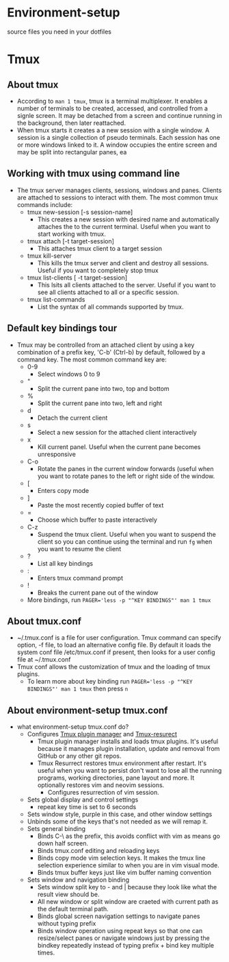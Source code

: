 # Environment-setup
source files you need in your dotfiles

# Tmux
## About tmux
* According to `man 1 tmux`, tmux is a terminal multiplexer. It enables a number of terminals to be created, accessed, and controlled from a signle screen. It may be detached from a screen and continue running in the background, then later reattached.
* When tmux starts it creates a a new session with a single window. A session is a single collection of pseudo terminals. Each session has one or more windows linked to it. A window occupies the entire screen and may be split into rectangular panes, ea

## Working with tmux using command line
* The tmux server manages clients, sessions, windows and panes. Clients are attached to sessions to interact with them. The most common tmux commands include:
    * tmux new-session [-s session-name]
        * This creates a new session with desired name and automatically attaches the to the current terminal. Useful when you want to start working with tmux.
    * tmux attach [-t target-session]
        * This attaches tmux client to a target session
    * tmux kill-server
        * This kills the tmux server and client and destroy all sessions. Useful if you want to completely stop tmux
    * tmux list-clients [ -t target-session]
        * This lsits all clients attached to the server. Useful if you want to see all clients attached to all or a specific session.
    * tmux list-commands
        * List the syntax of all commands supported by tmux.

## Default key bindings tour
* Tmux may be controlled from an attached client by using a key combination of a prefix key, 'C-b' (Ctrl-b) by default, followed by a command key. The most common command key are:
    * 0-9
        * Select windows 0 to 9
    * "
        * Split the current pane into two, top and bottom
    * %
        * Split the current pane into two, left and right
    * d
        * Detach the current client
    * s
        * Select a new session for the attached client interactively
    * x
        * Kill current panel. Useful when the current pane becomes unresponsive
    * C-o
        * Rotate the panes in the current window forwards (useful when you want to rotate panes to the left or right side of the window.
    * [
        * Enters copy mode
    * ]
        * Paste the most recently copied buffer of text
    * =
        * Choose which buffer to paste interactively
    * C-z
        * Suspend the tmux client. Useful when you want to suspend the client so you can continue using the terminal and run `fg` when you want to resume the client
    * ?
        * List all key bindings
    * :
        * Enters tmux command prompt
    * !
        * Breaks the current pane out of the window
    * More bindings, run `PAGER='less -p "^KEY BINDINGS"' man 1 tmux`

## About tmux.conf
* ~/.tmux.conf is a file for user configuration. Tmux command can specify option, -f file, to load an alternative config file. By default it loads the system conf file /etc/tmux.conf if present, then looks for a user config file at ~/.tmux.conf
* Tmux conf allows the customization of tmux and the loading of tmux plugins.
    * To learn more about key binding run `PAGER='less -p "^KEY BINDINGS"' man 1 tmux` then press `n`

## About environment-setup tmux.conf
* what environment-setup tmux.conf do?
    * Configures [Tmux plugin manager](https://github.com/tmux-plugins/tpm) and [Tmux-resurect](https://github.com/tmux-plugins/tmux-resurrect)
        * Tmux plugin manager installs and loads tmux plugins. It's useful because it manages plugin installation, update and removal from GitHub or any other git repos.
        * Tmux Resurrect restores tmux environment after restart. It's useful when you want to persist don't want to lose all the running programs, working directories, pane layout and more. It optionally restores vim and neovim sessions.
            * Configures resurrection of vim session.
    * Sets global display and control settings
        * repeat key time is set to 6 seconds
    * Sets window style, purple in this case, and other window settings
    * Unbinds some of the keys that's not needed as we will remap it.
    * Sets general binding
        * Binds C-\ as the prefix, this avoids conflict with vim as <C-b> means go down half screen.
        * Binds tmux.conf editing and reloading keys
        * Binds copy mode vim selection keys. It makes the tmux line selection experience similar to when you are in vim visual mode.
        * Binds tmux buffer keys just like vim buffer naming convention
    * Sets window and navigation binding
        * Sets window split key to - and | because they look like what the result view should be.
        * All new window or split window are craeted with current path as the default terminal path.
        * Binds global screen navigation settings to navigate panes without typing prefix
        * Binds window operation using repeat keys so that one can resize/select panes or navigate windows just by pressing the bindkey repeatedly instead of typing prefix + bind key multiple times.

